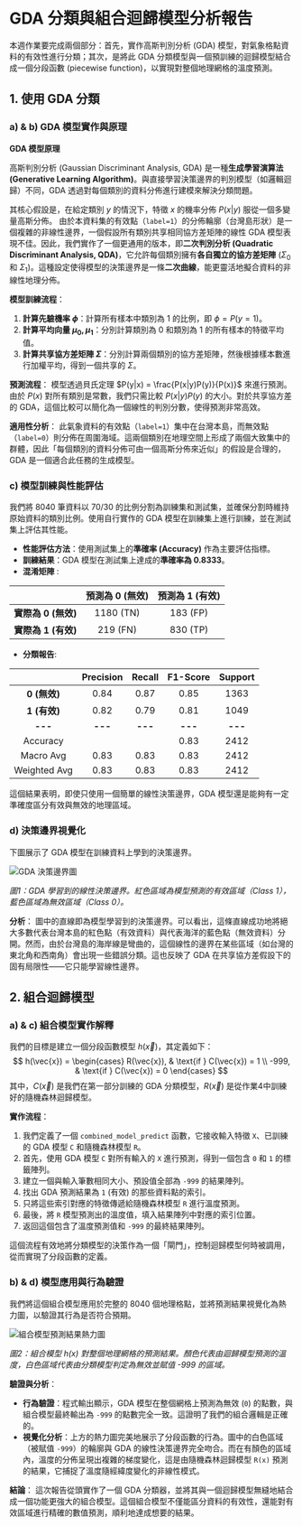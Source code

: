 # GDA 分類與組合迴歸模型分析報告

本週作業要完成兩個部分：首先，實作高斯判別分析 (GDA) 模型，對氣象格點資料的有效性進行分類；其次，是將此 GDA 分類模型與一個預訓練的迴歸模型結合成一個分段函數 (piecewise function)，以實現對整個地理網格的溫度預測。

## 1. 使用 GDA 分類

### a) & b) GDA 模型實作與原理

**GDA 模型原理**

高斯判別分析 (Gaussian Discriminant Analysis, GDA) 是一種**生成學習演算法 (Generative Learning Algorithm)**。與直接學習決策邊界的判別模型（如邏輯迴歸）不同，GDA 透過對每個類別的資料分佈進行建模來解決分類問題。

其核心假設是，在給定類別 $y$ 的情況下，特徵 $x$ 的機率分佈 $P(x|y)$ 服從一個多變量高斯分佈。
由於本資料集的有效點（`label=1`）的分佈輪廓（台灣島形狀）是一個複雜的非線性邊界，一個假設所有類別共享相同協方差矩陣的線性 GDA 模型表現不佳。因此，我們實作了一個更通用的版本，即**二次判別分析 (Quadratic Discriminant Analysis, QDA)**，它允許每個類別擁有**各自獨立的協方差矩陣** ($\Sigma_0$ 和 $\Sigma_1$)。這種設定使得模型的決策邊界是一條**二次曲線**，能更靈活地擬合資料的非線性地理分佈。

**模型訓練流程**：
1.  **計算先驗機率 $\phi$**：計算所有樣本中類別為 1 的比例，即 $\phi = P(y=1)$。
2.  **計算平均向量 $\mu_0, \mu_1$**：分別計算類別為 0 和類別為 1 的所有樣本的特徵平均值。
3.  **計算共享協方差矩陣 $\Sigma$**：分別計算兩個類別的協方差矩陣，然後根據樣本數進行加權平均，得到一個共享的 $\Sigma$。

**預測流程**：
模型透過貝氏定理 $P(y|x) = \frac{P(x|y)P(y)}{P(x)}$ 來進行預測。由於 $P(x)$ 對所有類別是常數，我們只需比較 $P(x|y)P(y)$ 的大小。對於共享協方差的 GDA，這個比較可以簡化為一個線性的判別分數，使得預測非常高效。

**適用性分析**：
此氣象資料的有效點（`label=1`）集中在台灣本島，而無效點（`label=0`）則分佈在周圍海域。這兩個類別在地理空間上形成了兩個大致集中的群體，因此「每個類別的資料分佈可由一個高斯分佈來近似」的假設是合理的，GDA 是一個適合此任務的生成模型。

### c) 模型訓練與性能評估

我們將 8040 筆資料以 70/30 的比例分割為訓練集和測試集，並確保分割時維持原始資料的類別比例。使用自行實作的 GDA 模型在訓練集上進行訓練，並在測試集上評估其性能。

-   **性能評估方法**：使用測試集上的**準確率 (Accuracy)** 作為主要評估指標。
-   **訓練結果**：GDA 模型在測試集上達成的**準確率為 0.8333**。
- **混淆矩陣** :

|                | 預測為 0 (無效) | 預測為 1 (有效) |
|:--------------:|:------------------:|:------------------:|
| **實際為 0 (無效)** | 1180 (TN)          | 183 (FP)             |
| **實際為 1 (有效)** | 219 (FN)             | 830 (TP)          |

- **分類報告**:

|            | Precision | Recall | F1-Score | Support |
|:----------:|:---------:|:------:|:--------:|:-------:|
| **0 (無效)** | 0.84      | 0.87   | 0.85     | 1363    |
| **1 (有效)** | 0.82      | 0.79   | 0.81     | 1049    |
| **---** | **---** | **---**| **---** | **---** |
| Accuracy   |           |        | 0.83     | 2412    |
| Macro Avg  | 0.83      | 0.83   | 0.83     | 2412    |
| Weighted Avg| 0.83      | 0.83   | 0.83     | 2412    |

這個結果表明，即使只使用一個簡單的線性決策邊界，GDA 模型還是能夠有一定準確度區分有效與無效的地理區域。

### d) 決策邊界視覺化

下圖展示了 GDA 模型在訓練資料上學到的決策邊界。

![GDA 決策邊界圖](gda_decision_boundary.png)

*圖1：GDA 學習到的線性決策邊界。紅色區域為模型預測的有效區域（Class 1），藍色區域為無效區域（Class 0）。*

**分析**：
圖中的直線即為模型學習到的決策邊界。可以看出，這條直線成功地將絕大多數代表台灣本島的紅色點（有效資料）與代表海洋的藍色點（無效資料）分開。然而，由於台灣島的海岸線是彎曲的，這個線性的邊界在某些區域（如台灣的東北角和西南角）會出現一些錯誤分類。這也反映了 GDA 在共享協方差假設下的固有局限性——它只能學習線性邊界。

## 2. 組合迴歸模型

### a) & c) 組合模型實作解釋

我們的目標是建立一個分段函數模型 $h(\vec{x})$，其定義如下：
$$
h(\vec{x}) = \begin{cases} R(\vec{x}), & \text{if } C(\vec{x}) = 1 \\ -999, & \text{if } C(\vec{x}) = 0 \end{cases}
$$
其中，$C(\vec{x})$ 是我們在第一部分訓練的 GDA 分類模型，$R(\vec{x})$ 是從作業4中訓練好的隨機森林迴歸模型。

**實作流程**：
1.  我們定義了一個 `combined_model_predict` 函數，它接收輸入特徵 `X`、已訓練的 GDA 模型 `C` 和隨機森林模型 `R`。
2.  首先，使用 GDA 模型 `C` 對所有輸入的 `X` 進行預測，得到一個包含 `0` 和 `1` 的標籤陣列。
3.  建立一個與輸入筆數相同大小、預設值全部為 `-999` 的結果陣列。
4.  找出 GDA 預測結果為 `1` (有效) 的那些資料點的索引。
5.  只將這些索引對應的特徵傳遞給隨機森林模型 `R` 進行溫度預測。
6.  最後，將 `R` 模型預測出的溫度值，填入結果陣列中對應的索引位置。
7.  返回這個包含了溫度預測值和 `-999` 的最終結果陣列。

這個流程有效地將分類模型的決策作為一個「閘門」，控制迴歸模型何時被調用，從而實現了分段函數的定義。

### b) & d) 模型應用與行為驗證

我們將這個組合模型應用於完整的 8040 個地理格點，並將預測結果視覺化為熱力圖，以驗證其行為是否符合預期。

![組合模型預測結果熱力圖](combined_model_heatmap.png)

*圖2：組合模型 h(x) 對整個地理網格的預測結果。顏色代表由迴歸模型預測的溫度，白色區域代表由分類模型判定為無效並賦值 -999 的區域。*

**驗證與分析**：
- **行為驗證**：程式輸出顯示，GDA 模型在整個網格上預測為無效 (`0`) 的點數，與組合模型最終輸出為 `-999` 的點數完全一致。這證明了我們的組合邏輯是正確的。
- **視覺化分析**：上方的熱力圖完美地展示了分段函數的行為。圖中的白色區域（被賦值 `-999`）的輪廓與 GDA 的線性決策邊界完全吻合。而在有顏色的區域內，溫度的分佈呈現出複雜的梯度變化，這是由隨機森林迴歸模型 `R(x)` 預測的結果，它捕捉了溫度隨經緯度變化的非線性模式。

**結論**：
這次報告從頭實作了一個 GDA 分類器，並將其與一個迴歸模型無縫地結合成一個功能更強大的組合模型。這個組合模型不僅能區分資料的有效性，還能對有效區域進行精確的數值預測，順利地達成想要的結果。